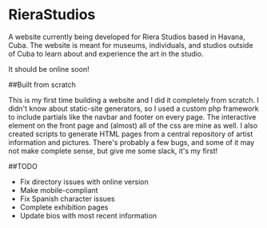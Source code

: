 # RieraStudios

A website currently being developed for Riera Studios based in Havana, Cuba.  The website is meant for museums, individuals, and studios outside of Cuba to learn about and experience the art in the studio.  

It should be online soon!

##Built from scratch

This is my first time building a website and I did it completely from scratch.  I didn't know about static-site generators, so I used a custom php framework to include partials like the navbar and footer on every page. The interactive element on the front page and (almost) all of the css are mine as well.  I also created scripts to generate HTML pages from a central repository of artist information and pictures.  There's probably a few bugs, and some of it may not make complete sense, but give me some slack, it's my first!

##TODO
* Fix directory issues with online version
* Make mobile-compliant
* Fix Spanish character issues
* Complete exhibition pages
* Update bios with most recent information
